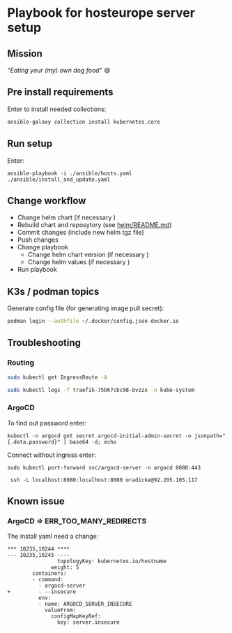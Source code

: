 Playbook for hosteurope server setup
====================================

Mission
-------

*"Eating your (my) own dog food"* :sweat_smile:


Pre install requirements
------------------------

Enter to install needed collections:


```bash
ansible-galaxy collection install kubernetes.core
```


Run setup
---------

Enter:

```
ansible-playbook -i ./ansible/hosts.yaml ./ansible/install_and_update.yaml
```

Change workflow
---------------

- Change helm chart (if necessary )
- Rebuild chart and reposytory (see [helm/README.md](helm/README.md))
- Commit changes (include new helm tgz file)
- Push changes
- Change playbook 
  - Change helm chart version (if necessary )
  - Change helm values (if necessary )
- Run playbook

K3s / podman topics
-------------------

Generate config file (for generating image pull secret):

```bash
podman login --authfile ~/.docker/config.json docker.io
```


Troubleshooting
---------------

### Routing

```bash
sudo kubectl get IngressRoute -A
```

```bash
sudo kubectl logs -f traefik-75b67cbc98-bvzzx -n kube-system
```

### ArgoCD

To find out password enter:

```
kubectl -n argocd get secret argocd-initial-admin-secret -o jsonpath="{.data.password}" | base64 -d; echo
```

Connect without ingress enter:

```
sudo kubectl port-forward svc/argocd-server -n argocd 8080:443
```

```
 ssh -L localhost:8080:localhost:8080 oradicke@92.205.105.117
```

Known issue
-----------

### ArgoCD => ERR_TOO_MANY_REDIRECTS

The install yaml need a change:

```
*** 10235,10244 ****
--- 10235,10245 ----
                topologyKey: kubernetes.io/hostname
              weight: 5
        containers:
        - command:
          - argocd-server
+         - --insecure
          env:
          - name: ARGOCD_SERVER_INSECURE
            valueFrom:
              configMapKeyRef:
                key: server.insecure
```